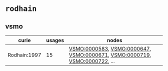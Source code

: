# `rodhain`

## vsmo

| curie        |   usages | nodes                                                                                                                                                                                                                                                                                                                |
|--------------|----------|----------------------------------------------------------------------------------------------------------------------------------------------------------------------------------------------------------------------------------------------------------------------------------------------------------------------|
| Rodhain:1997 |       15 | [VSMO:0000583](http://purl.obolibrary.org/obo/VSMO_0000583), [VSMO:0000647](http://purl.obolibrary.org/obo/VSMO_0000647), [VSMO:0000671](http://purl.obolibrary.org/obo/VSMO_0000671), [VSMO:0000719](http://purl.obolibrary.org/obo/VSMO_0000719), [VSMO:0000722](http://purl.obolibrary.org/obo/VSMO_0000722), ... |

